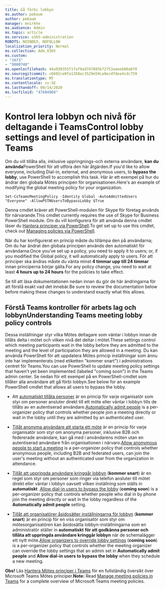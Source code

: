 ```yaml
---
title: Gå förbi lobbyn
ms.author: pebaum
author: pebaum
manager: mnirkhe
ms.audience: Admin
ms.topic: article
ms.service: o365-administration
ROBOTS: NOINDEX, NOFOLLOW
localization_priority: Normal
ms.collection: Adm_O365
ms.custom:
- "2673"
- "9000740"
ms.openlocfilehash: 44a930355f1faf8ad747885b72753aaeeb80a6f0
ms.sourcegitcommit: c6692ce0fa1358ec3529e59ca0ecdfdea4cdc759
ms.translationtype: MT
ms.contentlocale: sv-SE
ms.lasthandoff: 09/14/2020
ms.locfileid: "47684968"
---
```

# <a name="control-lobby-settings-and-level-of-participation-in-teams"></a><span data-ttu-id="81a17-102">Kontrol lera lobbyn och nivå för deltagande i Teams</span><span class="sxs-lookup"><span data-stu-id="81a17-102">Control lobby settings and level of participation in Teams</span></span>

<span data-ttu-id="81a17-103">Om du vill tillåta alla, inklusive uppringnings-och externa användare, **kan du använda**PowerShell för att utföra den här åtgärden.</span><span class="sxs-lookup"><span data-stu-id="81a17-103">If you'd like to allow everyone, including Dial-in, external, and anonymous users, to **bypass the lobby**, use PowerShell to accomplish this task.</span></span> <span data-ttu-id="81a17-104">Här är ett exempel på hur du ändrar den globala Mötes principen för organisationen.</span><span class="sxs-lookup"><span data-stu-id="81a17-104">Here's an example of modifying the global meeting policy for your organization.</span></span>

`Set-CsTeamsMeetingPolicy -Identity Global -AutoAdmittedUsers "Everyone" -AllowPSTNUsersToBypassLobby $True`

<span data-ttu-id="81a17-105">Denna cmdlet kräver att PowerShell-modulen för Skype för företag används för närvarande.</span><span class="sxs-lookup"><span data-stu-id="81a17-105">This cmdlet currently requires the use of Skype for Business PowerShell module.</span></span> <span data-ttu-id="81a17-106">Om du vill konfigurera för att använda denna cmdlet läser du [Hantera principer via PowerShell](https://docs.microsoft.com/microsoftteams/teams-powershell-overview#managing-policies-via-powershell).</span><span class="sxs-lookup"><span data-stu-id="81a17-106">To get set up to use this cmdlet, check out [Managing policies via PowerShell](https://docs.microsoft.com/microsoftteams/teams-powershell-overview#managing-policies-via-powershell).</span></span>

<span data-ttu-id="81a17-107">När du har konfigurerat en princip måste du tillämpa den på användarna; Om du har ändrat den globala principen används den automatiskt för användarna.</span><span class="sxs-lookup"><span data-stu-id="81a17-107">Once you’ve set up a policy, you need to apply it to users; or, if you modified the Global policy, it will automatically apply to users.</span></span> <span data-ttu-id="81a17-108">För att principer ska ändras måste du vänta minst **4 timmar upp till 24 timmar** innan principerna börjar gälla.</span><span class="sxs-lookup"><span data-stu-id="81a17-108">For any policy change, you need to wait at least **4 hours up to 24 hours** for the policies to take effect.</span></span> 

<span data-ttu-id="81a17-109">Se till att läsa dokumentationen nedan innan du gör de här ändringarna för att förstå exakt vad det innebär.</span><span class="sxs-lookup"><span data-stu-id="81a17-109">Be sure to review the documentation below before making these changes to understand exactly what this allows.</span></span>


## <a name="understanding-teams-meeting-lobby-policy-controls"></a><span data-ttu-id="81a17-110">Förstå Teams kontroller för arbets lag och lobbyn</span><span class="sxs-lookup"><span data-stu-id="81a17-110">Understanding Teams meeting lobby policy controls</span></span>

<span data-ttu-id="81a17-111">Dessa inställningar styr vilka Mötes deltagare som väntar i lobbyn innan de tillåts delta i mötet och vilken nivå det deltar i mötet.</span><span class="sxs-lookup"><span data-stu-id="81a17-111">These settings control which meeting participants wait in the lobby before they are admitted to the meeting and the level of participation they are allowed in a meeting.</span></span> <span data-ttu-id="81a17-112">Du kan använda PowerShell för att uppdatera Mötes princip inställningar som ännu inte har implementerats (med etiketten "kommer snart") i administrations centret för Teams.</span><span class="sxs-lookup"><span data-stu-id="81a17-112">You can use PowerShell to update meeting policy settings that haven't yet been implemented (labeled "coming soon") in the Teams admin center.</span></span> <span data-ttu-id="81a17-113">Se nedan för ett exempel på en PowerShell-cmdlet som tillåter alla användare att gå förbi lobbyn.</span><span class="sxs-lookup"><span data-stu-id="81a17-113">See below for an example PowerShell cmdlet that allows all users to bypass the lobby.</span></span>

- <span data-ttu-id="81a17-114">Att [automatiskt tillåta personer](https://docs.microsoft.com/microsoftteams/meeting-policies-in-teams#automatically-admit-people) är en princip för varje organisatör som styr om personer ansluter direkt till ett möte eller väntar i lobbyn tills de tillåts av en autentiserad användare.</span><span class="sxs-lookup"><span data-stu-id="81a17-114">[Automatically admit people](https://docs.microsoft.com/microsoftteams/meeting-policies-in-teams#automatically-admit-people) is a per-organizer policy that controls whether people join a meeting directly or wait in the lobby until they are admitted by an authenticated user.</span></span>

- <span data-ttu-id="81a17-115">[Tillåt anonyma användare att starta ett möte](https://docs.microsoft.com/microsoftteams/meeting-policies-in-teams#allow-anonymous-people-to-start-a-meeting) är en princip för varje organisatör som styr om anonyma personer, inklusive B2B och federerade användare, kan gå med i användarens möten utan en autentiserad användare från organisationen i närvaro.</span><span class="sxs-lookup"><span data-stu-id="81a17-115">[Allow anonymous people to start a meeting](https://docs.microsoft.com/microsoftteams/meeting-policies-in-teams#allow-anonymous-people-to-start-a-meeting) is a per-organizer policy that controls whether anonymous people, including B2B and federated users, can join the user's meeting without an authenticated user from the organization in attendance.</span></span>

- <span data-ttu-id="81a17-116">[Tillåt att uppringda användare kringgår lobbyn](https://docs.microsoft.com/microsoftteams/meeting-policies-in-teams#allow-dial-in-users-to-bypass-the-lobby-coming-soon) (**kommer snart**) är en regel som styr om personer som ringer via telefon ansluter till mötet direkt eller väntar i lobbyn oavsett vilken inställning som ställs in **automatiskt** .</span><span class="sxs-lookup"><span data-stu-id="81a17-116">[Allow dial-in users to bypass the lobby](https://docs.microsoft.com/microsoftteams/meeting-policies-in-teams#allow-dial-in-users-to-bypass-the-lobby-coming-soon) (**coming soon**) is a per-organizer policy that controls whether people who dial in by phone join the meeting directly or wait in the lobby regardless of the **Automatically admit people** setting.</span></span>

- <span data-ttu-id="81a17-117">[Tillåt att organisatörer åsidosätter inställningarna för lobbyn](https://docs.microsoft.com/microsoftteams/meeting-policies-in-teams#allow-organizers-to-override-lobby-settings-coming-soon) (**kommer snart**) är en princip för en viss organisatör som styr om mötesorganisatören kan åsidosätta lobbyn-inställningarna som en administratör ställer in **automatiskt** **för att godkänna personer och tillåta att uppringda användare kringgår lobbyn** när de schemalägger ett nytt möte.</span><span class="sxs-lookup"><span data-stu-id="81a17-117">[Allow organizers to override lobby settings](https://docs.microsoft.com/microsoftteams/meeting-policies-in-teams#allow-organizers-to-override-lobby-settings-coming-soon) (**coming soon**) is a per-organizer policy that controls whether the meeting organizer can override the lobby settings that an admin set in **Automatically admit people** and **Allow dial-in users to bypass the lobby** when they schedule a new meeting.</span></span>

<span data-ttu-id="81a17-118">**Obs!** Läs [Hantera Mötes principer i Teams](https://docs.microsoft.com/microsoftteams/meeting-policies-in-teams) för en fullständig översikt över Microsoft Teams Mötes principer.</span><span class="sxs-lookup"><span data-stu-id="81a17-118">**Note:** Read [Manage meeting policies in Teams](https://docs.microsoft.com/microsoftteams/meeting-policies-in-teams) for a complete overview of Microsoft Teams meeting policies.</span></span>
